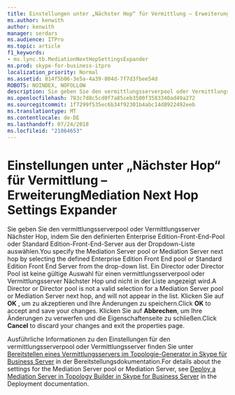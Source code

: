 ```yaml
---
title: Einstellungen unter „Nächster Hop“ für Vermittlung – Erweiterung
ms.author: kenwith
author: kenwith
manager: serdars
ms.audience: ITPro
ms.topic: article
f1_keywords:
- ms.lync.tb.MediationNextHopSettingsExpander
ms.prod: skype-for-business-itpro
localization_priority: Normal
ms.assetid: 814f5b06-3e5a-4a39-804d-7f7d3fbee54d
ROBOTS: NOINDEX, NOFOLLOW
description: Sie geben Sie den vermittlungsserverpool oder Vermittlungsserver Nächster Hop, indem Sie den definierten Enterprise Edition-Front-End-Pool oder Standard Edition-Front-End-Server aus der Dropdown-Liste auswählen. Ein Director oder Director Pool ist keine gültige Auswahl für einen vermittlungsserverpool oder Vermittlungsserver Nächster Hop und nicht in der Liste angezeigt wird. Klicken Sie auf OK, um das akzeptieren und Ihre Änderungen zu speichern. Klicken Sie auf Abbrechen, um Ihre Änderungen zu verwerfen und die Eigenschaftenseite zu schließen.
ms.openlocfilehash: 783c7d8c5cd0f7a85ceb3500f3583340ad49a272
ms.sourcegitcommit: 1f7299f535ec6b34f92301b4abc14d8922492eeb
ms.translationtype: MT
ms.contentlocale: de-DE
ms.lasthandoff: 07/24/2018
ms.locfileid: "21064653"
---
```

# <a name="mediation-next-hop-settings-expander"></a><span data-ttu-id="62afb-106">Einstellungen unter „Nächster Hop“ für Vermittlung – Erweiterung</span><span class="sxs-lookup"><span data-stu-id="62afb-106">Mediation Next Hop Settings Expander</span></span>
 
<span data-ttu-id="62afb-107">Sie geben Sie den vermittlungsserverpool oder Vermittlungsserver Nächster Hop, indem Sie den definierten Enterprise Edition-Front-End-Pool oder Standard Edition-Front-End-Server aus der Dropdown-Liste auswählen.</span><span class="sxs-lookup"><span data-stu-id="62afb-107">You specify the Mediation Server pool or Mediation Server next hop by selecting the defined Enterprise Edition Front End pool or Standard Edition Front End Server from the drop-down list.</span></span> <span data-ttu-id="62afb-108">Ein Director oder Director Pool ist keine gültige Auswahl für einen vermittlungsserverpool oder Vermittlungsserver Nächster Hop und nicht in der Liste angezeigt wird.</span><span class="sxs-lookup"><span data-stu-id="62afb-108">A Director or Director pool is not a valid selection for a Mediation Server pool or Mediation Server next hop, and will not appear in the list.</span></span> <span data-ttu-id="62afb-109">Klicken Sie auf **OK** , um zu akzeptieren und Ihre Änderungen zu speichern.</span><span class="sxs-lookup"><span data-stu-id="62afb-109">Click **OK** to accept and save your changes.</span></span> <span data-ttu-id="62afb-110">Klicken Sie auf **Abbrechen**, um Ihre Änderungen zu verwerfen und die Eigenschaftenseite zu schließen.</span><span class="sxs-lookup"><span data-stu-id="62afb-110">Click **Cancel** to discard your changes and exit the properties page.</span></span>
  
<span data-ttu-id="62afb-111">Ausführliche Informationen zu den Einstellungen für den vermittlungsserverpool oder Vermittlungsserver finden Sie unter [Bereitstellen eines Vermittlungsservers im Topologie-Generator in Skype für Business Server](../../../deploy/deploy-enterprise-voice/deploy-a-mediation-server.md) in der Bereitstellungsdokumentation.</span><span class="sxs-lookup"><span data-stu-id="62afb-111">For details about the settings for the Mediation Server pool or Mediation Server, see [Deploy a Mediation Server in Topology Builder in Skype for Business Server](../../../deploy/deploy-enterprise-voice/deploy-a-mediation-server.md) in the Deployment documentation.</span></span>
  

